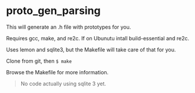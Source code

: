 # proto_gen_parsing

This will generate an .h file with prototypes for you.

Requires gcc, make, and re2c. If on Ubunutu intall build-essential and re2c.

Uses lemon and sqlite3, but the Makefile will take care of that for you.

Clone from git, then `$ make`

Browse the Makefile for more information.

>No code actually using sqlite 3 yet.
